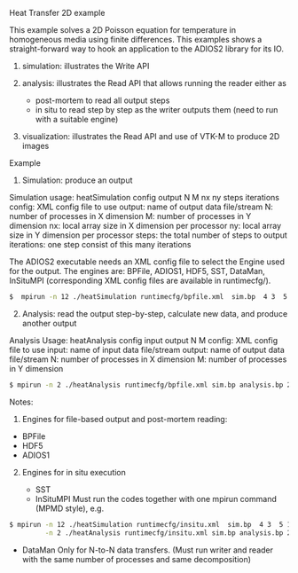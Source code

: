 Heat Transfer 2D example

This example solves a 2D Poisson equation for temperature in homogeneous media
using finite differences. This examples shows a straight-forward way to hook 
an application to the ADIOS2 library for its IO.


1. simulation: illustrates the Write API
  
2. analysis: illustrates the Read API that allows running the reader either as

    * post-mortem to read all output steps
    * in situ to read step by step as the writer outputs them 
       (need to run with a suitable engine)

3. visualization: illustrates the Read API and use of VTK-M to produce 2D images



Example


1. Simulation: produce an output

Simulation usage:  heatSimulation  config output  N  M   nx  ny   steps iterations
  config: XML config file to use
  output: name of output data file/stream
  N:      number of processes in X dimension
  M:      number of processes in Y dimension
  nx:     local array size in X dimension per processor
  ny:     local array size in Y dimension per processor
  steps:  the total number of steps to output
  iterations: one step consist of this many iterations

The ADIOS2 executable needs an XML config file to select the Engine used for the output. 
The engines are: BPFile, ADIOS1, HDF5, SST, DataMan, InSituMPI
(corresponding XML config files are available in runtimecfg/). 


```bash
$  mpirun -n 12 ./heatSimulation runtimecfg/bpfile.xml  sim.bp  4 3  5 10 10 10
```

2. Analysis: read the output step-by-step, calculate new data, and produce another output 

Analysis Usage:   heatAnalysis  config  input output  N  M 
  config: XML config file to use
  input:  name of input data file/stream
  output: name of output data file/stream
  N:      number of processes in X dimension
  M:      number of processes in Y dimension


```bash
$ mpirun -n 2 ./heatAnalysis runtimecfg/bpfile.xml sim.bp analysis.bp 2 1 

```

Notes:
1. 	Engines for file-based output and post-mortem reading: 

   * BPFile
   * HDF5
   * ADIOS1

2. Engines for in situ execution

   * SST
   * InSituMPI
     Must run the codes together with one mpirun command (MPMD style), e.g. 
```bash
$ mpirun -n 12 ./heatSimulation runtimecfg/insitu.xml  sim.bp  4 3  5 10 10 10 :  \
         -n 2 ./heatAnalysis runtimecfg/insitu.xml sim.bp analysis.bp 2 1
```
   * DataMan
     Only for N-to-N data transfers. 
     (Must run writer and reader with the same number of processes and same decomposition)



